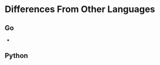 # Differences From Other Languages

## Go
- 

## Python
<!--stackedit_data:
eyJoaXN0b3J5IjpbLTE2Njk2NDg3NjddfQ==
-->
